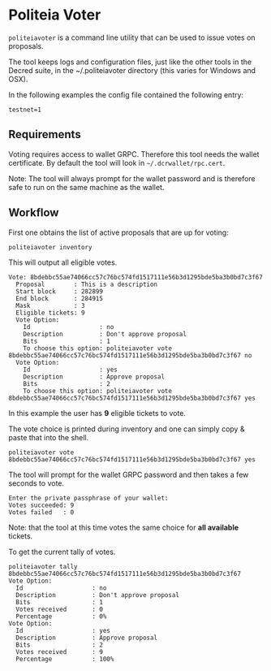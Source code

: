 # Politeia Voter

`politeiavoter` is a command line utility that can be used to issue votes on
proposals.

The tool keeps logs and configuration files, just like the other tools in the
Decred suite, in the ~/.politeiavoter directory (this varies for Windows and
OSX).

In the following examples the config file contained the following entry:
```
testnet=1
```

## Requirements

Voting requires access to wallet GRPC. Therefore this tool needs the wallet
certificate. By default the tool will look in `~/.dcrwallet/rpc.cert`.

Note: The tool will always prompt for the wallet password and is therefore
safe to run on the same machine as the wallet.

## Workflow

First one obtains the list of active proposals that are up for voting:
```
politeiavoter inventory
```

This will output all eligible votes.
```
Vote: 8bdebbc55ae74066cc57c76bc574fd1517111e56b3d1295bde5ba3b0bd7c3f67
  Proposal        : This is a description
  Start block     : 282899
  End block       : 284915
  Mask            : 3
  Eligible tickets: 9
  Vote Option:
    Id                   : no
    Description          : Don't approve proposal
    Bits                 : 1
    To choose this option: politeiavoter vote 8bdebbc55ae74066cc57c76bc574fd1517111e56b3d1295bde5ba3b0bd7c3f67 no
  Vote Option:
    Id                   : yes
    Description          : Approve proposal
    Bits                 : 2
    To choose this option: politeiavoter vote 8bdebbc55ae74066cc57c76bc574fd1517111e56b3d1295bde5ba3b0bd7c3f67 yes
```

In this example the user has **9** eligible tickets to vote.

The vote choice is printed during inventory and one can simply copy & paste
that into the shell.

```
politeiavoter vote 8bdebbc55ae74066cc57c76bc574fd1517111e56b3d1295bde5ba3b0bd7c3f67 yes
```
The tool will prompt for the wallet GRPC password and then takes a few seconds
to vote.

```
Enter the private passphrase of your wallet:
Votes succeeded: 9
Votes failed   : 0
```

Note: that the tool at this time votes the same choice for **all available**
tickets.

To get the current tally of votes.
```
politeiavoter tally 8bdebbc55ae74066cc57c76bc574fd1517111e56b3d1295bde5ba3b0bd7c3f67
Vote Option:
  Id                   : no
  Description          : Don't approve proposal
  Bits                 : 1
  Votes received       : 0
  Percentage           : 0%
Vote Option:
  Id                   : yes
  Description          : Approve proposal
  Bits                 : 2
  Votes received       : 9
  Percentage           : 100%
```
